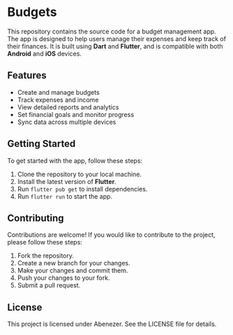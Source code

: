 # Budgets

This repository contains the source code for a budget management app. The app is designed to help users manage their expenses and keep track of their finances. It is built using **Dart** and **Flutter**, and is compatible with both **Android** and **iOS** devices.

## Features

- Create and manage budgets
- Track expenses and income
- View detailed reports and analytics
- Set financial goals and monitor progress
- Sync data across multiple devices

## Getting Started

To get started with the app, follow these steps:

1. Clone the repository to your local machine.
2. Install the latest version of **Flutter**.
3. Run `flutter pub get` to install dependencies.
4. Run `flutter run` to start the app.

## Contributing

Contributions are welcome! If you would like to contribute to the project, please follow these steps:

1. Fork the repository.
2. Create a new branch for your changes.
3. Make your changes and commit them.
4. Push your changes to your fork.
5. Submit a pull request.

## License

This project is licensed under Abenezer. See the LICENSE file for details.
